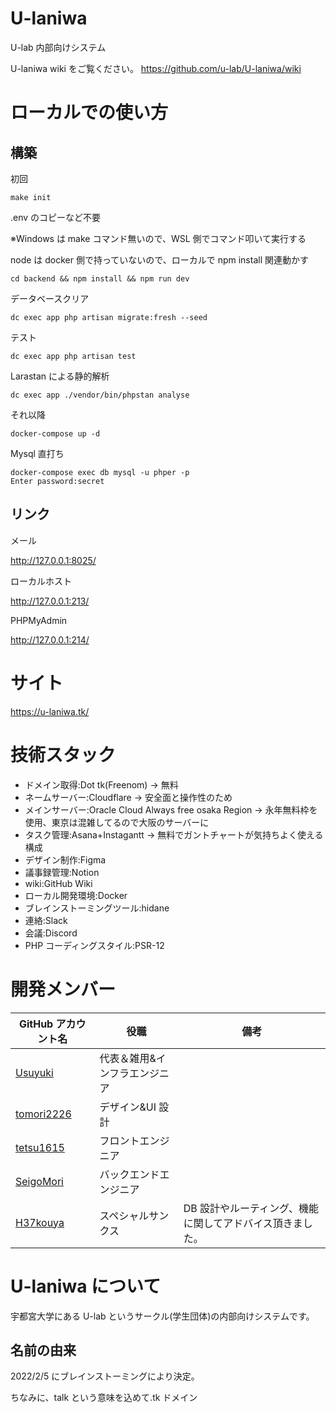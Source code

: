   <!-- @format -->

# U-laniwa

U-lab 内部向けシステム

U-laniwa wiki をご覧ください。
https://github.com/u-lab/U-laniwa/wiki

# ローカルでの使い方

## 構築

初回

```
make init
```

.env のコピーなど不要

※Windows は make コマンド無いので、WSL 側でコマンド叩いて実行する

node は docker 側で持っていないので、ローカルで npm install 関連動かす

```
cd backend && npm install && npm run dev
```

データベースクリア

```
dc exec app php artisan migrate:fresh --seed
```

テスト

```
dc exec app php artisan test
```

Larastan による静的解析

```
dc exec app ./vendor/bin/phpstan analyse
```

それ以降

```
docker-compose up -d
```

Mysql 直打ち

```
docker-compose exec db mysql -u phper -p
Enter password:secret
```

## リンク

メール

http://127.0.0.1:8025/

ローカルホスト

http://127.0.0.1:213/

PHPMyAdmin

http://127.0.0.1:214/

# サイト

https://u-laniwa.tk/

# 技術スタック

- ドメイン取得:Dot tk(Freenom)
  → 無料
- ネームサーバー:Cloudflare
  → 安全面と操作性のため
- メインサーバー:Oracle Cloud Always free osaka Region
  → 永年無料枠を使用、東京は混雑してるので大阪のサーバーに
- タスク管理:Asana+Instagantt
  → 無料でガントチャートが気持ちよく使える構成
- デザイン制作:Figma
- 議事録管理:Notion
- wiki:GitHub Wiki
- ローカル開発環境:Docker
- ブレインストーミングツール:hidane
- 連絡:Slack
- 会議:Discord
- PHP コーディングスタイル:PSR-12

# 開発メンバー

| GitHub アカウント名                         | 役職                          | 備考                                                      |
| ------------------------------------------- | ----------------------------- | --------------------------------------------------------- |
| [Usuyuki](https://github.com/Usuyuki)       | 代表＆雑用&インフラエンジニア |                                                           |
| [tomori2226](https://github.com/tomori2226) | デザイン&UI 設計              |                                                           |
| [tetsu1615](https://github.com/tetsu1615)   | フロントエンジニア            |                                                           |
| [SeigoMori](https://github.com/SeigoMori)   | バックエンドエンジニア        |                                                           |
| [H37kouya](https://github.com/H37kouya)     | スペシャルサンクス            | DB 設計やルーティング、機能に関してアドバイス頂きました。 |

# U-laniwa について

宇都宮大学にある U-lab というサークル(学生団体)の内部向けシステムです。

## 名前の由来

2022/2/5 にブレインストーミングにより決定。

ちなみに、talk という意味を込めて.tk ドメイン
